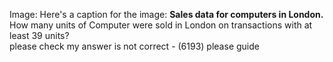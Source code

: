 Image: Here's a caption for the image: **Sales data for computers in London.**
How many units of Computer were sold in London on transactions with at least
39 units?  
please check my answer is not correct - (6193)
please guide